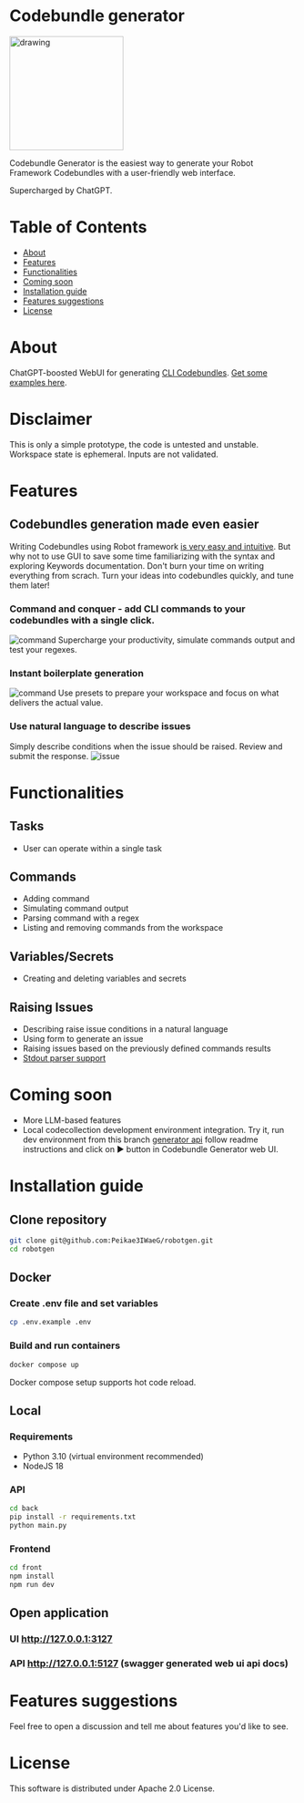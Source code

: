 # Codebundle generator
<img src="img/computer_robot.png" alt="drawing" width="200"/>

Codebundle Generator is the easiest way to generate your Robot Framework Codebundles with a user-friendly web interface. 

Supercharged by ChatGPT.


# Table of Contents
* [About](#About)
* [Features](#Features)
* [Functionalities](#Functionalities)
* [Coming soon](#Coming-soon)
* [Installation guide](#Installation-guide)
* [Features suggestions](#Features-suggestions)
* [License](#License)


# About
ChatGPT-boosted WebUI for generating [CLI Codebundles](https://docs.runwhen.com/public/runwhen-platform/code-bundles). 
[Get some examples here](https://github.com/runwhen-contrib/rw-cli-codecollection).


# Disclaimer
This is only a simple prototype, the code is untested and unstable. Workspace state is ephemeral. Inputs are not validated.
# Features
## Codebundles generation made even easier
Writing Codebundles using Robot framework [is very easy and intuitive](https://robocorp.com/docs/languages-and-frameworks/robot-framework/cheat-sheet). But why not to use GUI to save some time familiarizing with the syntax and exploring Keywords documentation. Don't burn your time on writing everything from scrach. Turn your ideas into codebundles quickly, and tune them later! 
### Command and conquer - add CLI commands to your codebundles with a single click.
<img src="img/command.gif" alt="command"/></img>
Supercharge your productivity, simulate commands output and test your regexes.

### Instant boilerplate generation
<img src="img/presets.gif" alt="command"/></img>
Use presets to prepare your workspace and focus on what delivers the actual value.

### Use natural language to describe issues
Simply describe conditions when the issue should be raised. Review and submit the response. 
<img src="img/raise_issue.gif" alt="issue"/></img>

# Functionalities
## Tasks 
* User can operate within a single task
## Commands
* Adding command
* Simulating command output
* Parsing command with a regex
* Listing and removing commands from the workspace

## Variables/Secrets
* Creating and deleting variables and secrets 

## Raising Issues 
* Describing raise issue conditions in a natural language
* Using form to generate an issue
* Raising issues based on the previously defined commands results 
* [Stdout parser support](https://github.com/runwhen-contrib/rw-cli-codecollection/blob/main/libraries/RW/CLI/stdout_parser.py)

# Coming soon
* More LLM-based features
* Local codecollection development environment integration. Try it, run dev environment from this branch [generator api](https://github.com/Peikae3IWaeG/rw-cli-codecollection/tree/generator-api-m1#running-api) follow readme instructions and click on ▶️ button in Codebundle Generator web UI.
# Installation guide
## Clone repository 
```bash
git clone git@github.com:Peikae3IWaeG/robotgen.git
cd robotgen
```
## Docker
### Create .env file and set variables
```bash
cp .env.example .env
```

### Build and run containers
```bash
docker compose up
```
Docker compose setup supports hot code reload.

## Local
### Requirements
* Python 3.10 (virtual environment recommended)
* NodeJS 18
### API
```bash
cd back
pip install -r requirements.txt
python main.py
```
### Frontend
```bash
cd front
npm install 
npm run dev
```

## Open application
### UI http://127.0.0.1:3127
### API http://127.0.0.1:5127 (swagger generated web ui api docs)

# Features suggestions 
Feel free to open a discussion and tell me about features you'd like to see.
# License 
This software is distributed under Apache 2.0 License.
